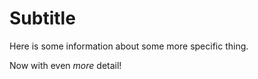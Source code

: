 Subtitle
========

Here is some information about some more specific thing.

Now with even *more* detail! 
